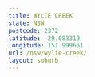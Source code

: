 ```yaml
---
title: WYLIE CREEK
state: NSW
postcode: 2372
latitude: -29.083319
longitude: 151.999661
url: /nsw/wylie-creek/
layout: suburb
---
```

